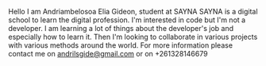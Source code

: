 Hello
I am Andriambelosoa Elia Gideon, student at SAYNA
SAYNA is a digital school to learn the digital profession. 
I'm interested in code but I'm not a developer. 
I am learning a lot of things about the developer's job and especially how to learn it. 
Then I'm looking to collaborate in various projects with various methods around the world. 
For more information please contact me on andrilsgide@gmail.com or on +261328146679
